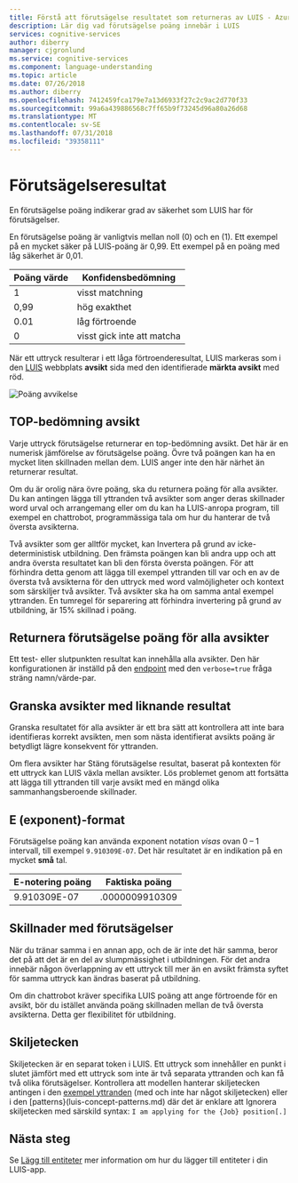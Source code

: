 ```yaml
---
title: Förstå att förutsägelse resultatet som returneras av LUIS - Azure | Microsoft Docs
description: Lär dig vad förutsägelse poäng innebär i LUIS
services: cognitive-services
author: diberry
manager: cjgronlund
ms.service: cognitive-services
ms.component: language-understanding
ms.topic: article
ms.date: 07/26/2018
ms.author: diberry
ms.openlocfilehash: 7412459fca179e7a13d6933f27c2c9ac2d770f33
ms.sourcegitcommit: 99a6a439886568c7ff65b9f73245d96a80a26d68
ms.translationtype: MT
ms.contentlocale: sv-SE
ms.lasthandoff: 07/31/2018
ms.locfileid: "39358111"
---
```

# <a name="prediction-score"></a>Förutsägelseresultat
En förutsägelse poäng indikerar grad av säkerhet som LUIS har för förutsägelser. 

En förutsägelse poäng är vanligtvis mellan noll (0) och en (1). Ett exempel på en mycket säker på LUIS-poäng är 0,99. Ett exempel på en poäng med låg säkerhet är 0,01. 

|Poäng värde|Konfidensbedömning|
|--|--|
|1|visst matchning|
|0,99|hög exakthet|
|0.01|låg förtroende|
|0|visst gick inte att matcha|

När ett uttryck resulterar i ett låga förtroenderesultat, LUIS markeras som i den [LUIS](luis-reference-regions.md) webbplats **avsikt** sida med den identifierade **märkta avsikt** med röd. 

![Poäng avvikelse](./media/luis-concept-score/score-discrepancy.png)

## <a name="top-scoring-intent"></a>TOP-bedömning avsikt
Varje uttryck förutsägelse returnerar en top-bedömning avsikt. Det här är en numerisk jämförelse av förutsägelse poäng. Övre två poängen kan ha en mycket liten skillnaden mellan dem. LUIS anger inte den här närhet än returnerar resultat.  

Om du är orolig nära övre poäng, ska du returnera poäng för alla avsikter. Du kan antingen lägga till yttranden två avsikter som anger deras skillnader word urval och arrangemang eller om du kan ha LUIS-anropa program, till exempel en chattrobot, programmässiga tala om hur du hanterar de två översta avsikterna. 

Två avsikter som ger alltför mycket, kan Invertera på grund av icke-deterministisk utbildning. Den främsta poängen kan bli andra upp och att andra översta resultatet kan bli den första översta poängen. För att förhindra detta genom att lägga till exempel yttranden till var och en av de översta två avsikterna för den uttryck med word valmöjligheter och kontext som särskiljer två avsikter. Två avsikter ska ha om samma antal exempel yttranden. En tumregel för separering att förhindra invertering på grund av utbildning, är 15% skillnad i poäng.

## <a name="return-prediction-score-for-all-intents"></a>Returnera förutsägelse poäng för alla avsikter
Ett test- eller slutpunkten resultat kan innehålla alla avsikter. Den här konfigurationen är inställd på den [endpoint](https://aka.ms/v1-endpoint-api-docs) med den `verbose=true` fråga sträng namn/värde-par. 

## <a name="review-intents-with-similar-scores"></a>Granska avsikter med liknande resultat
Granska resultatet för alla avsikter är ett bra sätt att kontrollera att inte bara identifieras korrekt avsikten, men som nästa identifierat avsikts poäng är betydligt lägre konsekvent för yttranden. 

Om flera avsikter har Stäng förutsägelse resultat, baserat på kontexten för ett uttryck kan LUIS växla mellan avsikter. Lös problemet genom att fortsätta att lägga till yttranden till varje avsikt med en mängd olika sammanhangsberoende skillnader.   

## <a name="e-exponent-notation"></a>E (exponent)-format

Förutsägelse poäng kan använda exponent notation *visas* ovan 0 – 1 intervall, till exempel `9.910309E-07`. Det här resultatet är en indikation på en mycket **små** tal.

|E-notering poäng |Faktiska poäng|
|--|--|
|9.910309E-07|.0000009910309|

## <a name="differences-with-predictions"></a>Skillnader med förutsägelser
När du tränar samma i en annan app, och de är inte det här samma, beror det på att det är en del av slumpmässighet i utbildningen. För det andra innebär någon överlappning av ett uttryck till mer än en avsikt främsta syftet för samma uttryck kan ändras baserat på utbildning.

Om din chattrobot kräver specifika LUIS poäng att ange förtroende för en avsikt, bör du istället använda poäng skillnaden mellan de två översta avsikterna. Detta ger flexibilitet för utbildning. 

## <a name="punctuation"></a>Skiljetecken
Skiljetecken är en separat token i LUIS. Ett uttryck som innehåller en punkt i slutet jämfört med ett uttryck som inte är två separata yttranden och kan få två olika förutsägelser. Kontrollera att modellen hanterar skiljetecken antingen i den [exempel yttranden](luis-concept-utterance.md) (med och inte har något skiljetecken) eller i den [patterns}(luis-concept-patterns.md) där det är enklare att Ignorera skiljetecken med särskild syntax: `I am applying for the {Job} position[.]`

## <a name="next-steps"></a>Nästa steg

Se [Lägg till entiteter](luis-how-to-add-entities.md) mer information om hur du lägger till entiteter i din LUIS-app.